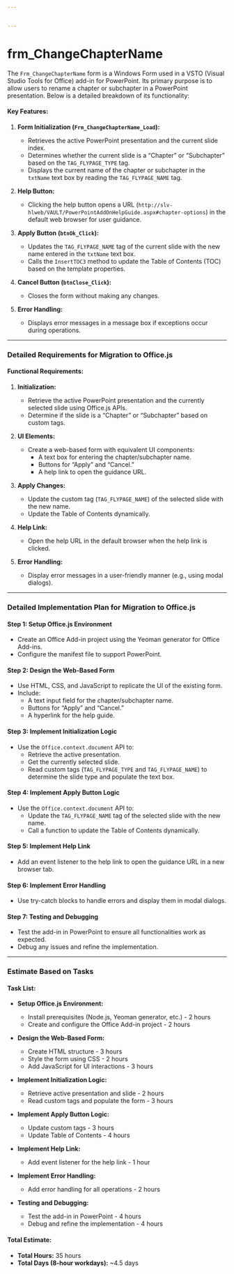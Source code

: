 ```yaml
---


---
```


<h1 id="frm_changechaptername">frm_ChangeChapterName</h1>
<p>The  <code>Frm_ChangeChapterName</code>  form is a Windows Form used in a VSTO (Visual Studio Tools for Office) add-in for PowerPoint. Its primary purpose is to allow users to rename a chapter or subchapter in a PowerPoint presentation. Below is a detailed breakdown of its functionality:</p>
<h4 id="key-features">Key Features:</h4>
<ol>
<li>
<p><strong>Form Initialization (<code>Frm_ChangeChapterName_Load</code>):</strong></p>
<ul>
<li>Retrieves the active PowerPoint presentation and the current slide index.</li>
<li>Determines whether the current slide is a “Chapter” or “Subchapter” based on the  <code>TAG_FLYPAGE_TYPE</code>  tag.</li>
<li>Displays the current name of the chapter or subchapter in the  <code>txtName</code>  text box by reading the  <code>TAG_FLYPAGE_NAME</code>  tag.</li>
</ul>
</li>
<li>
<p><strong>Help Button:</strong></p>
<ul>
<li>Clicking the help button opens a URL (<code>http://slv-hlweb/VAULT/PowerPointAddOnHelpGuide.aspx#chapter-options</code>) in the default web browser for user guidance.</li>
</ul>
</li>
<li>
<p><strong>Apply Button (<code>btnOk_Click</code>):</strong></p>
<ul>
<li>Updates the  <code>TAG_FLYPAGE_NAME</code>  tag of the current slide with the new name entered in the  <code>txtName</code>  text box.</li>
<li>Calls the  <code>InsertTOC3</code>  method to update the Table of Contents (TOC) based on the template properties.</li>
</ul>
</li>
<li>
<p><strong>Cancel Button (<code>btnClose_Click</code>):</strong></p>
<ul>
<li>Closes the form without making any changes.</li>
</ul>
</li>
<li>
<p><strong>Error Handling:</strong></p>
<ul>
<li>Displays error messages in a message box if exceptions occur during operations.</li>
</ul>
</li>
</ol>
<hr>
<h3 id="detailed-requirements-for-migration-to-office.js">Detailed Requirements for Migration to Office.js</h3>
<h4 id="functional-requirements">Functional Requirements:</h4>
<ol>
<li>
<p><strong>Initialization:</strong></p>
<ul>
<li>Retrieve the active PowerPoint presentation and the currently selected slide using Office.js APIs.</li>
<li>Determine if the slide is a “Chapter” or “Subchapter” based on custom tags.</li>
</ul>
</li>
<li>
<p><strong>UI Elements:</strong></p>
<ul>
<li>Create a web-based form with equivalent UI components:
<ul>
<li>A text box for entering the chapter/subchapter name.</li>
<li>Buttons for “Apply” and “Cancel.”</li>
<li>A help link to open the guidance URL.</li>
</ul>
</li>
</ul>
</li>
<li>
<p><strong>Apply Changes:</strong></p>
<ul>
<li>Update the custom tag (<code>TAG_FLYPAGE_NAME</code>) of the selected slide with the new name.</li>
<li>Update the Table of Contents dynamically.</li>
</ul>
</li>
<li>
<p><strong>Help Link:</strong></p>
<ul>
<li>Open the help URL in the default browser when the help link is clicked.</li>
</ul>
</li>
<li>
<p><strong>Error Handling:</strong></p>
<ul>
<li>Display error messages in a user-friendly manner (e.g., using modal dialogs).</li>
</ul>
</li>
</ol>
<hr>
<h3 id="detailed-implementation-plan-for-migration-to-office.js">Detailed Implementation Plan for Migration to Office.js</h3>
<h4 id="step-1-setup-office.js-environment">Step 1: Setup Office.js Environment</h4>
<ul>
<li>Create an Office Add-in project using the Yeoman generator for Office Add-ins.</li>
<li>Configure the manifest file to support PowerPoint.</li>
</ul>
<h4 id="step-2-design-the-web-based-form">Step 2: Design the Web-Based Form</h4>
<ul>
<li>Use HTML, CSS, and JavaScript to replicate the UI of the existing form.</li>
<li>Include:
<ul>
<li>A text input field for the chapter/subchapter name.</li>
<li>Buttons for “Apply” and “Cancel.”</li>
<li>A hyperlink for the help guide.</li>
</ul>
</li>
</ul>
<h4 id="step-3-implement-initialization-logic">Step 3: Implement Initialization Logic</h4>
<ul>
<li>Use the  <code>Office.context.document</code>  API to:
<ul>
<li>Retrieve the active presentation.</li>
<li>Get the currently selected slide.</li>
<li>Read custom tags (<code>TAG_FLYPAGE_TYPE</code>  and  <code>TAG_FLYPAGE_NAME</code>) to determine the slide type and populate the text box.</li>
</ul>
</li>
</ul>
<h4 id="step-4-implement-apply-button-logic">Step 4: Implement Apply Button Logic</h4>
<ul>
<li>Use the  <code>Office.context.document</code>  API to:
<ul>
<li>Update the  <code>TAG_FLYPAGE_NAME</code>  tag of the selected slide with the new name.</li>
<li>Call a function to update the Table of Contents dynamically.</li>
</ul>
</li>
</ul>
<h4 id="step-5-implement-help-link">Step 5: Implement Help Link</h4>
<ul>
<li>Add an event listener to the help link to open the guidance URL in a new browser tab.</li>
</ul>
<h4 id="step-6-implement-error-handling">Step 6: Implement Error Handling</h4>
<ul>
<li>Use try-catch blocks to handle errors and display them in modal dialogs.</li>
</ul>
<h4 id="step-7-testing-and-debugging">Step 7: Testing and Debugging</h4>
<ul>
<li>Test the add-in in PowerPoint to ensure all functionalities work as expected.</li>
<li>Debug any issues and refine the implementation.</li>
</ul>
<hr>
<h3 id="estimate-based-on-tasks">Estimate Based on Tasks</h3>
<h4 id="task-list">Task List:</h4>
<ul>
<li>
<p><strong>Setup Office.js Environment:</strong></p>
<ul>
<li>Install prerequisites (Node.js, Yeoman generator, etc.) - 2 hours</li>
<li>Create and configure the Office Add-in project - 2 hours</li>
</ul>
</li>
<li>
<p><strong>Design the Web-Based Form:</strong></p>
<ul>
<li>Create HTML structure - 3 hours</li>
<li>Style the form using CSS - 2 hours</li>
<li>Add JavaScript for UI interactions - 3 hours</li>
</ul>
</li>
<li>
<p><strong>Implement Initialization Logic:</strong></p>
<ul>
<li>Retrieve active presentation and slide - 2 hours</li>
<li>Read custom tags and populate the form - 3 hours</li>
</ul>
</li>
<li>
<p><strong>Implement Apply Button Logic:</strong></p>
<ul>
<li>Update custom tags - 3 hours</li>
<li>Update Table of Contents - 4 hours</li>
</ul>
</li>
<li>
<p><strong>Implement Help Link:</strong></p>
<ul>
<li>Add event listener for the help link - 1 hour</li>
</ul>
</li>
<li>
<p><strong>Implement Error Handling:</strong></p>
<ul>
<li>Add error handling for all operations - 2 hours</li>
</ul>
</li>
<li>
<p><strong>Testing and Debugging:</strong></p>
<ul>
<li>Test the add-in in PowerPoint - 4 hours</li>
<li>Debug and refine the implementation - 4 hours</li>
</ul>
</li>
</ul>
<h4 id="total-estimate">Total Estimate:</h4>
<ul>
<li><strong>Total Hours:</strong>  35 hours</li>
<li><strong>Total Days (8-hour workdays):</strong>  ~4.5 days</li>
</ul>

